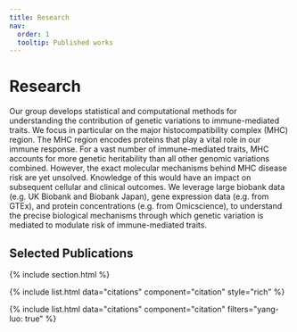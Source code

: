 ```yaml
---
title: Research
nav:
  order: 1
  tooltip: Published works
---
```


# <i class="fas fa-microscope"></i>Research

Our group develops statistical and computational methods for understanding the contribution of genetic variations to immune-mediated traits. We focus in particular on the major histocompatibility complex (MHC) region. The MHC region encodes proteins that play a vital role in our immune response. For a vast number of immune-mediated traits, MHC accounts for more genetic heritability than all other genomic variations combined. However, the exact molecular mechanisms behind MHC disease risk are yet unsolved. Knowledge of this would have an impact on subsequent cellular and clinical outcomes. We leverage large biobank data (e.g. UK Biobank and Biobank Japan), gene expression data (e.g. from GTEx), and protein concentrations (e.g. from Omicscience), to understand the precise biological mechanisms through which genetic variation is mediated to modulate risk of immune-mediated traits.

## Selected Publications

{% include section.html %}

<!-- {% include search-box.html %} -->

<!-- {% include search-info.html %} -->

{% include list.html data="citations" component="citation" style="rich" %}

{% include list.html data="citations" component="citation" filters="yang-luo: true" %}
